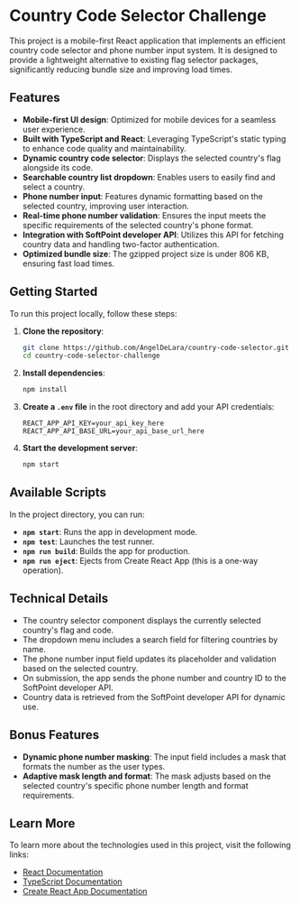 # Country Code Selector Challenge

This project is a mobile-first React application that implements an efficient country code selector and phone number input system. It is designed to provide a lightweight alternative to existing flag selector packages, significantly reducing bundle size and improving load times.

## Features

- **Mobile-first UI design**: Optimized for mobile devices for a seamless user experience.
- **Built with TypeScript and React**: Leveraging TypeScript's static typing to enhance code quality and maintainability.
- **Dynamic country code selector**: Displays the selected country's flag alongside its code.
- **Searchable country list dropdown**: Enables users to easily find and select a country.
- **Phone number input**: Features dynamic formatting based on the selected country, improving user interaction.
- **Real-time phone number validation**: Ensures the input meets the specific requirements of the selected country's phone format.
- **Integration with SoftPoint developer API**: Utilizes this API for fetching country data and handling two-factor authentication.
- **Optimized bundle size**: The gzipped project size is under 806 KB, ensuring fast load times.

## Getting Started

To run this project locally, follow these steps:

1. **Clone the repository**:
   ```bash
   git clone https://github.com/AngelDeLara/country-code-selector.git
   cd country-code-selector-challenge
   ```

2. **Install dependencies**:
   ```bash
   npm install
   ```

3. **Create a `.env` file** in the root directory and add your API credentials:
   ```env
   REACT_APP_API_KEY=your_api_key_here
   REACT_APP_API_BASE_URL=your_api_base_url_here
   ```

4. **Start the development server**:
   ```bash
   npm start
   ```

## Available Scripts

In the project directory, you can run:

- **`npm start`**: Runs the app in development mode.
- **`npm test`**: Launches the test runner.
- **`npm run build`**: Builds the app for production.
- **`npm run eject`**: Ejects from Create React App (this is a one-way operation).

## Technical Details

- The country selector component displays the currently selected country's flag and code.
- The dropdown menu includes a search field for filtering countries by name.
- The phone number input field updates its placeholder and validation based on the selected country.
- On submission, the app sends the phone number and country ID to the SoftPoint developer API.
- Country data is retrieved from the SoftPoint developer API for dynamic use.

## Bonus Features

- **Dynamic phone number masking**: The input field includes a mask that formats the number as the user types.
- **Adaptive mask length and format**: The mask adjusts based on the selected country's specific phone number length and format requirements.

## Learn More

To learn more about the technologies used in this project, visit the following links:

- [React Documentation](https://reactjs.org/)
- [TypeScript Documentation](https://www.typescriptlang.org/docs/)
- [Create React App Documentation](https://facebook.github.io/create-react-app/docs/getting-started)